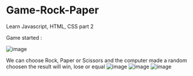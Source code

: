 # Game-Rock-Paper
Learn Javascript, HTML, CSS part 2

Game started :

![image](https://user-images.githubusercontent.com/111731207/193853136-8a988143-02b6-4ca7-837b-1e2f51a1f85c.png)

We can choose Rock, Paper or Scissors
and the computer made a random choosen
the result will win, lose or equal
![image](https://user-images.githubusercontent.com/111731207/193853970-c2395082-d85a-4a44-a288-222c584f9bd6.png)
![image](https://user-images.githubusercontent.com/111731207/193854554-a444cc0d-0f47-462c-a9a7-31a784cc15a4.png)
![image](https://user-images.githubusercontent.com/111731207/193854629-4a8b10b3-e7da-429b-804e-ea4946ac8c7b.png)
